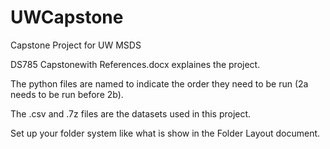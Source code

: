# UWCapstone
Capstone Project for UW MSDS 

DS785 Capstonewith References.docx explaines the project.

The python files are named to indicate the order they need to be run (2a needs to be run before 2b). 

The .csv and .7z files are the datasets used in this project.

Set up your folder system like what is show in the Folder Layout document.

